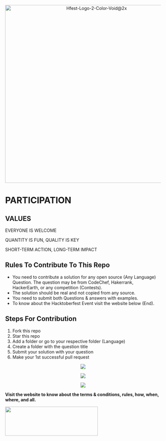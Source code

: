 <p align="center"><img width="576" alt="Hfest-Logo-2-Color-Void@2x" src="https://user-images.githubusercontent.com/72184293/193453787-7815c591-e093-4d72-9522-39cf823f60df.png"></p>

<h1>PARTICIPATION</h1>
<section id="values" class="section__StyledSection-sc-1cz1z8m-0 cxNnGP">
<div class="contents sub_content">
<h2>VALUES</h2>
EVERYONE IS WELCOME

QUANTITY IS FUN, QUALITY IS KEY

SHORT-TERM ACTION, LONG-TERM IMPACT

</div>
<h2 dir="auto">Rules To Contribute To This Repo</h2>
<ul dir="auto">
 	<li>You need to contribute a solution for any open source (Any Language) Question. The question may be from CodeChef, Hakerrank, HackerEarth, or any competition (Contests).</li>
 	<li>The solution should be real and not copied from any source.</li>
 	<li>You need to submit both Questions &amp; answers with examples.</li>
 	<li>To know about the Hacktoberfest Event visit the website below (End).</li>
</ul>
 
<h2 dir="auto">Steps For Contribution</h2>
<ol>
 	<li>Fork this repo</li>
 	<li>Star this repo</li>
 	<li>Add a folder or go to your respective folder (Language)</li>
 	<li>Create a folder with the question title</li>
 	<li>Submit your solution with your question</li>
 	<li>Make your 1st successful pull request</li>
</ol>
 <p align="center"><img src="https://user-images.githubusercontent.com/72184293/193462051-2ad7f0f5-74a4-4750-b2c8-efd843764f86.png"></p>
 <p align="center"><img src="https://user-images.githubusercontent.com/72184293/193463088-76155e81-b986-4b86-8c51-5a6137eb6ca2.png"></p>
 <p align="center"><img src="https://user-images.githubusercontent.com/72184293/193463115-48e05a71-89dd-4c2f-a341-8768278a2866.png"></p>
<div>
<div class="content__StyledDiv-sc-1ncwaz-0 kdaPkt">

<strong>Visit the website to know about the terms &amp; conditions, rules, how, when, where, and all.</strong>

</div>
</div>
</section><section id="contributors" class="section__StyledSection-sc-1cz1z8m-0 cxNnGP">
<div class="contents sub_content">
<div class="divider__StyledDiv-sc-sule6r-0 divider__DividerWrapper-sc-sule6r-1 kpoPfL DqQhk">
<div class="garnish_wrapper">
<div class="garnish short"><a href="https://codothon.com/hacktoberfest-time-to-hack-codothon/" target="_blank" rel="noopener"><img class="alignleft wp-image-9678 size-medium" src="https://www.factsprime.com/wp-content/uploads/2022/09/codothon-300x94.png" alt="" width="300" height="94" /></a></div>
<div class="garnish short"></div>
<div class="garnish long"></div>
</div>
</div>
</div>
</section>
